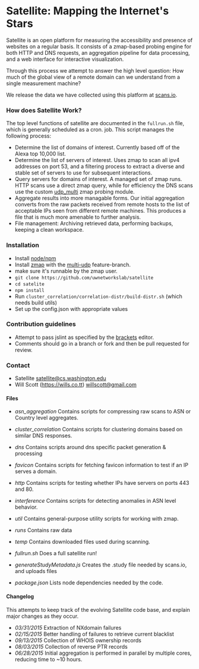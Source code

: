 Satellite: Mapping the Internet's Stars
=======================================

Satellite is an open platform for measuring the accessibility and presence of
websites on a regular basis. It consists of a zmap-based probing engine for both
HTTP and DNS requests, an aggregation pipeline for data processing, and a web
interface for interactive visualization.

Through this process we attempt to answer the high level question:
How much of the global view of a remote domain can we understand from a
single measurement machine?

We release the data we have collected using this platform at [scans.io](https://scans.io/study/washington-dns).

### How does Satellite Work? ###

The top level functions of satellite are documented in the `fullrun.sh` file,
which is generally scheduled as a cron. job. This script manages the following
process:

* Determine the list of domains of interest. Currently based off of the Alexa top 10,000 list.
* Determine the list of servers of interest. Uses zmap to scan all ipv4 addresses on port 53,
  and a filtering process to extract a diverse and stable set of servers to use for subsequent
  interactions.
* Query servers for domains of interest. A managed set of zmap runs. HTTP scans use a direct
  zmap query, while for efficiency the DNS scans use the custom [udp_multi](https://github.com/willscott/zmap/blob/dns_udp/src/probe_modules/module_udp_multi.c) zmap probing module.
* Aggregate results into more managable forms. Our initial aggregation converts from the raw
  packets received from remote hosts to the list of acceptable IPs seen from different remote
  machines. This produces a file that is much more amenable to further analysis.
* File management: Archiving retrieved data, performing backups, keeping a clean workspace.

### Installation ###

* Install [node/npm](https://nodejs.org/)
* Install [zmap](https://zmap.io/) with the [multi-udp](https://github.com/willscott/zmap) feature-branch.
* make sure it's runnable by the zmap user.
* ```git clone https://github.com/uwnetworkslab/satellite```
* ```cd satelite```
* ```npm install```
* Run ```cluster_correlation/correlation-distr/build-distr.sh``` (which needs build utils)
* Set up the config.json with appropriate values

### Contribution guidelines ###

* Attempt to pass jslint as specified by the [brackets](https://brackets.io) editor.
* Comments should go in a branch or fork and then be pull requested for review.

### Contact ###

* Satellite <satellite@cs.washington.edu>
* Will Scott (https://wills.co.tt) <willscott@gmail.com>

#### Files ####

* *asn_aggregation* Contains scripts for compressing raw scans to ASN or Country level aggregates.
* *cluster_correlation* Contains scripts for clustering domains based on similar DNS responses.
* *dns* Contains scripts around dns specific packet generation & processing
* *favicon* Contains scripts for fetching favicon information to test if an IP serves a domain.
* *http* Contains scripts for testing whether IPs have servers on ports 443 and 80.
* *interference* Contains scripts for detecting anomalies in ASN level behavior.
* *util* Contains general-purpose utility scripts for working with zmap.
* *runs* Contains raw data
* *temp* Contains downloaded files used during scanning.

* *fullrun.sh* Does a full satellite run!
* *generateStudyMetadata.js* Creates the .study file needed by scans.io, and uploads files
* *package.json* Lists node dependencies needed by the code.


#### Changelog ####

This attempts to keep track of the evolving Satellite code base, and explain
major changes as they occur.

* *03/31/2015* Extraction of NXdomain failures
* *02/15/2015* Better handling of failures to retrieve current blacklist
* *09/13/2015* Collection of WHOIS ownership records
* *08/03/2015* Collection of reverse PTR records
* *06/28/2015* Initial aggregation is performed in parallel by multiple cores, reducing time to ~10 hours.

